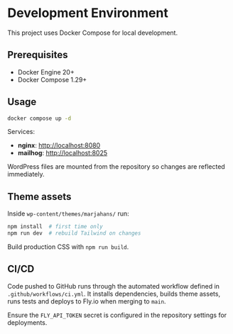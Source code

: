 # Development Environment

This project uses Docker Compose for local development.

## Prerequisites
- Docker Engine 20+
- Docker Compose 1.29+

## Usage

```bash
docker compose up -d
```

Services:
- **nginx**: <http://localhost:8080>
- **mailhog**: <http://localhost:8025>

WordPress files are mounted from the repository so changes are reflected immediately.

## Theme assets

Inside `wp-content/themes/marjahans/` run:

```bash
npm install  # first time only
npm run dev  # rebuild Tailwind on changes
```

Build production CSS with `npm run build`.

## CI/CD

Code pushed to GitHub runs through the automated workflow defined in `.github/workflows/ci.yml`. It installs dependencies, builds theme assets, runs tests and deploys to Fly.io when merging to `main`.

Ensure the `FLY_API_TOKEN` secret is configured in the repository settings for deployments.
